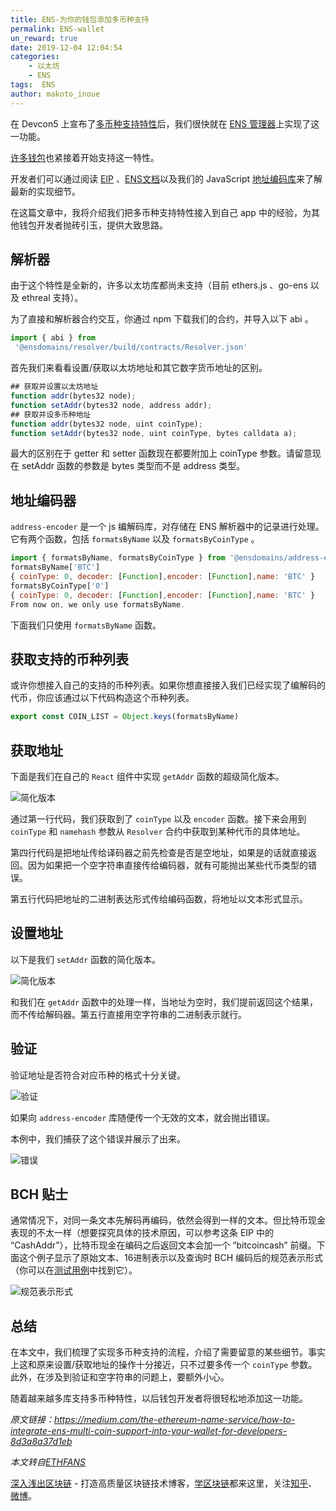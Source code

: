 ```yaml
---
title: ENS-为你的钱包添加多币种支持
permalink: ENS-wallet
un_reward: true
date: 2019-12-04 12:04:54
categories: 
    - 以太坊
    - ENS
tags:  ENS
author: makoto_inoue
---
```


在 Devcon5 上宣布了[多币种支持特性](https://medium.com/the-ethereum-name-service/ens-launches-multi-coin-support-15-wallets-to-integrate-92518ab20599)后，我们很快就在 [ENS 管理器](https://app.ens.domains/)上实现了这一功能。

[许多钱包](https://medium.com/the-ethereum-name-service/ens-launches-multi-coin-support-15-wallets-to-integrate-92518ab20599)也紧接着开始支持这一特性。

开发者们可以通过阅读 [EIP](https://eips.ethereum.org/EIPS/eip-2304) 、[ENS文档](https://learnblockchain.cn/docs/ens/)以及我们的 JavaScript [地址编码库](https://github.com/ensdomains/address-encoder)来了解最新的实现细节。

在这篇文章中，我将介绍我们把多币种支持特性接入到自己 app 中的经验，为其他钱包开发者抛砖引玉，提供大致思路。

<!---more--->

## 解析器

由于这个特性是全新的，许多以太坊库都尚未支持（目前 ethers.js 、go-ens 以及 ethreal 支持）。

为了直接和解析器合约交互，你通过 npm 下载我们的合约，并导入以下 abi 。

```js
import { abi } from
 '@ensdomains/resolver/build/contracts/Resolver.json'
```

首先我们来看看设置/获取以太坊地址和其它数字货币地址的区别。

```js
## 获取并设置以太坊地址
function addr(bytes32 node);
function setAddr(bytes32 node, address addr);
## 获取并设多币种地址
function addr(bytes32 node, uint coinType);
function setAddr(bytes32 node, uint coinType, bytes calldata a);
```

最大的区别在于 getter 和 setter 函数现在都要附加上 coinType 参数。请留意现在 setAddr 函数的参数是 bytes 类型而不是 address 类型。

## 地址编码器

`address-encoder` 是一个 js 编解码库，对存储在 ENS 解析器中的记录进行处理。它有两个函数，包括 `formatsByName` 以及 `formatsByCoinType` 。

```js
import { formatsByName, formatsByCoinType } from '@ensdomains/address-encoder';
formatsByName['BTC']
{ coinType: 0, decoder: [Function],encoder: [Function],name: 'BTC' }
formatsByCoinType['0']
{ coinType: 0, decoder: [Function],encoder: [Function],name: 'BTC' }
From now on, we only use formatsByName.
```

下面我们只使用 `formatsByName` 函数。

## 获取支持的币种列表

或许你想接入自己的支持的币种列表。如果你想直接接入我们已经实现了编解码的代币，你应该通过以下代码构造这个币种列表。

```js
export const COIN_LIST = Object.keys(formatsByName)
```

## 获取地址

下面是我们在自己的 `React` 组件中实现 `getAddr` 函数的超级简化版本。

![简化版本](https://img.learnblockchain.cn/2019/12/04/001.png)

通过第一行代码，我们获取到了 `coinType` 以及 `encoder` 函数。接下来会用到 `coinType` 和 `namehash` 参数从 `Resolver` 合约中获取到某种代币的具体地址。

第四行代码是把地址传给译码器之前先检查是否是空地址，如果是的话就直接返回。因为如果把一个空字符串直接传给编码器，就有可能抛出某些代币类型的错误。

第五行代码把地址的二进制表达形式传给编码函数，将地址以文本形式显示。

## 设置地址

以下是我们 `setAddr` 函数的简化版本。

![简化版本](https://img.learnblockchain.cn/2019/12/04/002.png)

和我们在 `getAddr` 函数中的处理一样，当地址为空时，我们提前返回这个结果，而不传给解码器。第五行直接用空字符串的二进制表示就行。

## 验证

验证地址是否符合对应币种的格式十分关键。

![验证](https://img.learnblockchain.cn/2019/12/04/003.png)

如果向 `address-encoder` 库随便传一个无效的文本，就会抛出错误。

本例中，我们捕获了这个错误并展示了出来。

![错误](https://img.learnblockchain.cn/2019/12/04/004.png)

## BCH 贴士

通常情况下，对同一条文本先解码再编码，依然会得到一样的文本。但比特币现金表现的不太一样（想要探究具体的技术原因，可以参考这条 EIP 中的 “CashAddr”），比特币现金在编码之后返回文本会加一个 “bitcoincash” 前缀。下面这个例子显示了原始文本、16进制表示以及查询时 BCH 编码后的规范表示形式（你可以在[测试用例](https://github.com/ensdomains/address-encoder/blob/master/src/__tests__/index.test.ts#L97)中找到它）。

![规范表示形式](https://img.learnblockchain.cn/2019/12/04/005.png)

## 总结

在本文中，我们梳理了实现多币种支持的流程，介绍了需要留意的某些细节。事实上这和原来设置/获取地址的操作十分接近，只不过要多传一个 `coinType` 参数。此外，在涉及到验证和空字符串的问题上，要额外小心。

随着越来越多库支持多币种特性，以后钱包开发者将很轻松地添加这一功能。


*原文链接：https://medium.com/the-ethereum-name-service/how-to-integrate-ens-multi-coin-support-into-your-wallet-for-developers-8d3a8a37d1eb*

*本文转自[ETHFANS](https://ethfans.org/posts/how-to-integrate-ens-multi-coin-support-into-your-wallet-for-developers)*


[深入浅出区块链](https://learnblockchain.cn/) - 打造高质量区块链技术博客，[学区块链](https://learnblockchain.cn/2018/01/11/guide/)都来这里，关注[知乎](https://www.zhihu.com/people/xiong-li-bing/activities)、[微博](https://weibo.com/517623789)。